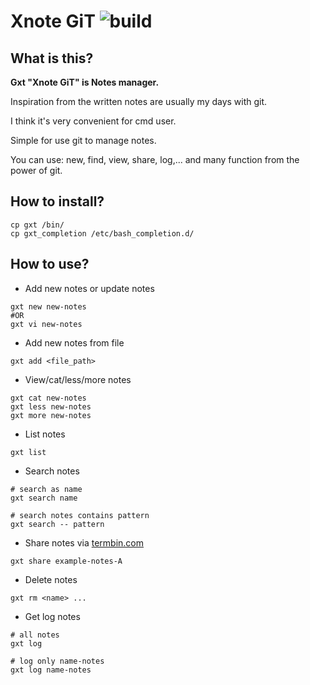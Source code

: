 # Xnote GiT  ![build](https://travis-ci.org/TxGVNN/gxt.svg?branch=master)
## What is this?
**Gxt "Xnote GiT" is Notes manager.**

Inspiration from the written notes are usually my days with git.

I think it's very convenient for cmd user.

Simple for use git to manage notes.

You can use: new, find, view, share, log,... and many function from the power of git.

## How to install?
```
cp gxt /bin/
cp gxt_completion /etc/bash_completion.d/
```
## How to use?

- Add new notes or update notes
```
gxt new new-notes
#OR
gxt vi new-notes
```

- Add new notes from file
```
gxt add <file_path>
```

- View/cat/less/more notes
```
gxt cat new-notes
gxt less new-notes
gxt more new-notes
```

- List notes
```
gxt list
```

- Search notes
```
# search as name
gxt search name
```
```
# search notes contains pattern
gxt search -- pattern
```

- Share notes via [termbin.com](http://termbin.com)
```
gxt share example-notes-A
```

- Delete notes
```
gxt rm <name> ...
```

- Get log notes
```
# all notes
gxt log
```
```
# log only name-notes
gxt log name-notes
```
